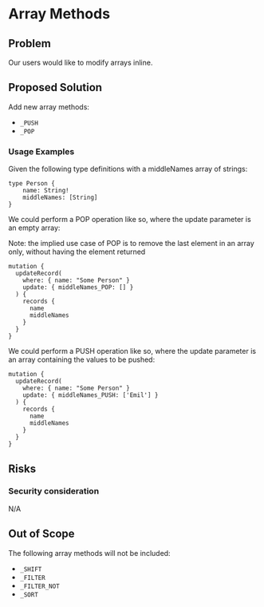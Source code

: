 # Array Methods

## Problem

Our users would like to modify arrays inline.

## Proposed Solution

Add new array methods:

-   `_PUSH`
-   `_POP`

### Usage Examples

Given the following type definitions with a middleNames array of strings:

```gql
type Person {
    name: String!
    middleNames: [String]
}
```

We could perform a POP operation like so, where the update parameter is an empty array:

Note: the implied use case of POP is to remove the last element in an array only, without having the element returned

```
mutation {
  updateRecord(
    where: { name: "Some Person" }
    update: { middleNames_POP: [] }
  ) {
    records {
      name
      middleNames
    }
  }
}
```

We could perform a PUSH operation like so, where the update parameter is an array containing the values to be pushed:

```
mutation {
  updateRecord(
    where: { name: "Some Person" }
    update: { middleNames_PUSH: ['Emil'] }
  ) {
    records {
      name
      middleNames
    }
  }
}
```

## Risks

### Security consideration

N/A

## Out of Scope

The following array methods will not be included:

-   `_SHIFT`
-   `_FILTER`
-   `_FILTER_NOT`
-   `_SORT`
